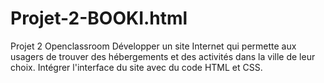 # Projet-2-BOOKI.html
Projet 2 Openclassroom 
Développer un site Internet qui permette aux usagers de trouver des hébergements et des activités dans la ville de leur choix.
Intégrer l'interface du site avec du code HTML et CSS.
